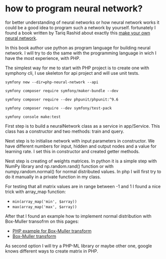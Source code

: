 # how to program neural network?

for better understanding of neural networks or how neural network works it could be a good idea to program such a network by yourself. fortunately I found  a book written by Tariq Rashid about exactly this [make your own neural network](https://howtolearnmachinelearning.com/books/machine-learning-books/make-your-own-neural-network/).

In this book author use python as program language for building neural network. I will try to do the same with the programming language in wich I have the most experience, with PHP.

The simplest way for me to start with PHP project is to create one with symphony cli, I use skeleton for api project and will use unit tests.

`symfony new --dir=php-neural-network --api`

`symfony composer require symfony/maker-bundle --dev`

`symfony composer require --dev phpunit/phpunit:^9.6`

`symfony composer require --dev symfony/test-pack`

`symfony console make:test`


First step is to build a neuralNetwork class as a service in app/Service. This class has a constructor and two methods: train and query.

Next step is to initialise network with input parameters in constructor. We have different numbers for input, hidden and output nodes and a value for learning rate. I set this in constructor and created getter methods.

Nest step is creating of weights matrices. In python it is a simple step with NumPy library and np.random.rand() function or with numpy.random.normal() for normal distributed values. In php I will first try to do it manually in a private function in my class.

For testing that all matrix values are in range between -1 and 1 I found a nice trick with array_map function:

* `min(array_map('min', $array))`
* `max(array_map('max', $array))`

After that I found an example how to implement normal distribution with Box-Muller transofrm on this pages:

* [PHP example for Box-Muller transform](https://www.php.net/manual/en/function.stats-rand-gen-normal.php)
* [Box-Muller transform](https://en.wikipedia.org/wiki/Box%E2%80%93Muller_transform)

As second option I will try a PHP-ML library or maybe other one, google knows different ways to create matrix in PHP.
